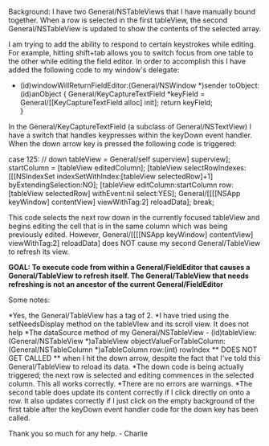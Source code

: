 

Background: I have two General/NSTableViews that I have manually bound together. When a row is selected in the first tableView, the second General/NSTableView is updated to show the contents of the selected array.

I am trying to add the ability to respond to certain keystrokes while editing. For example, hitting shift+tab allows you to switch focus from one table to the other while editing the field editor. In order to accomplish this I have added the following code to my window's delegate:


    
- (id)windowWillReturnFieldEditor:(General/NSWindow *)sender toObject:(id)anObject {
	General/KeyCaptureTextField *keyField = General/[[KeyCaptureTextField alloc] init];
	return keyField;	
}



In the General/KeyCaptureTextField (a subclass of General/NSTextView) I have a switch that handles keypresses within the keyDown event handler. When the down arrow key is pressed the following code is triggered:


    
case 125: // down
       tableView = General/self superview] superview];
	startColumn = [tableView editedColumn];
	[tableView selectRowIndexes:[[[NSIndexSet indexSetWithIndex:[tableView selectedRow]+1] byExtendingSelection:NO];
	[tableView editColumn:startColumn row:[tableView selectedRow] withEvent:nil select:YES];
	General/[[[[NSApp keyWindow] contentView] viewWithTag:2] reloadData];
       break;



This code selects the next row down in the currently focused tableView and begins editing the cell that is in the same column which was being previously edited. However,     General/[[[[NSApp keyWindow] contentView] viewWithTag:2] reloadData]    does NOT cause my second General/TableView to refresh its view.

**GOAL: To execute code from within a General/FieldEditor that causes a General/TableView to refresh itself. The General/TableView that needs refreshing is not an ancestor of the current General/FieldEditor**

Some notes:

*Yes, the General/TableView has a tag of 2.
*I have tried using the     setNeedsDisplay method on the tableVIew and its scroll view. It does not help
*The dataSource method of my General/NSTableView     - (id)tableView:(General/NSTableView *)aTableView objectValueForTableColumn:(General/NSTableColumn *)aTableColumn row:(int) rowIndex ** DOES NOT GET CALLED ** when I hit the down arrow, despite the fact that I've told this General/TableView to reload its data.
*The down code is being actually triggered; the next row is selected and editing commences in the selected column. This all works correctly.
*There are no errors are warnings.
*The second table does update its content correctly if I click directly on onto a row. It also updates correctly if I just click on the empty background of the first table after the keyDown event handler code for the down key has been called.


Thank you so much for any help. - Charlie